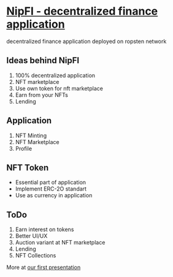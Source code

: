 # [NipFI - decentralized finance application](http://nft.sharkdev.eu)

decentralized finance application deployed on ropsten network

## Ideas behind NipFI
1. 100% decentralized application
2. NFT marketplace
3. Use own token for nft marketplace
4. Earn from your NFTs
5. Lending

## Application
1. NFT Minting
2. NFT Marketplace
3. Profile

## NFT Token
 - Essential part of application
 - Implement ERC-2O standart
 - Use as currency in application

## ToDo
1. Earn interest on tokens
2. Better UI/UX
3. Auction variant at NFT marketplace
4. Lending
5. NFT Collections


More at [our first presentation](https://github.com/dplamenov/nipfi/blob/main/nipfi.pdf)
